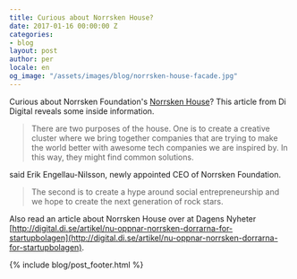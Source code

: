 ```yaml
---
title: Curious about Norrsken House?
date: 2017-01-16 00:00:00 Z
categories:
- blog
layout: post
author: per
locale: en
og_image: "/assets/images/blog/norrsken-house-facade.jpg"
---
```


Curious about Norrsken Foundation's [Norrsken House](https://www.norrskenfoundation.org/#norrskenhouse/)? This article from Di Digital reveals some inside information.

> There are two purposes of the house. One is to create a creative cluster where we bring together companies that are trying to make the world better with awesome tech companies we are inspired by. In this way, they might find common solutions.

said Erik Engellau-Nilsson, newly appointed CEO of Norrsken Foundation.

> The second is to create a hype around social entrepreneurship and we hope to create the next generation of rock stars.

Also read an article about Norrsken House over at Dagens Nyheter [http://digital.di.se/artikel/nu-oppnar-norrsken-dorrarna-for-startupbolagen](http://digital.di.se/artikel/nu-oppnar-norrsken-dorrarna-for-startupbolagen).

{% include blog/post_footer.html %}
